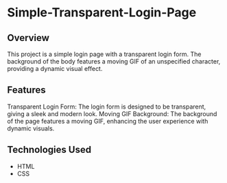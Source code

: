 # Simple-Transparent-Login-Page

## Overview
This project is a simple login page with a transparent login form. The background of the body features a moving GIF of an unspecified character, providing a dynamic visual effect.

## Features
Transparent Login Form: The login form is designed to be transparent, giving a sleek and modern look.
Moving GIF Background: The background of the page features a moving GIF, enhancing the user experience with dynamic visuals.

## Technologies Used
* HTML
* CSS
